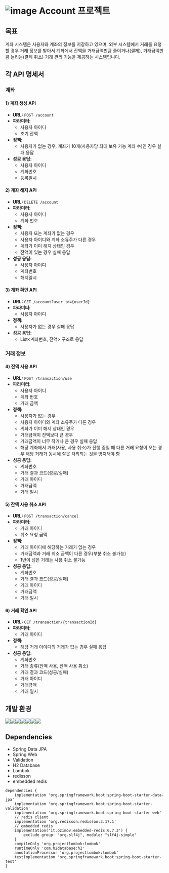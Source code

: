 # ![image](https://github.com/user-attachments/assets/dc078301-aa66-4562-8ae6-91fc777598e5) Account 프로젝트

## 목표
계좌 시스템은 사용자와 계좌의 정보를 저장하고 있으며, 외부 시스템에서 거래를 요청할 경우 거래 정보를 받아서 계좌에서 잔액을 거래금액만큼 줄이거나(결제), 거래금액만큼 늘리는(결제 취소) 거래 관리 기능을 제공하는 시스템입니다.

## 각 API 명세서

### 계좌

#### 1) 계좌 생성 API
- **URL:** `POST /account`
- **파라미터:**
  - 사용자 아이디
  - 초기 잔액
- **정책:**
  - 사용자가 없는 경우, 계좌가 10개(사용자당 최대 보유 가능 계좌 수)인 경우 실패 응답
- **성공 응답:**
  - 사용자 아이디
  - 계좌번호
  - 등록일시

#### 2) 계좌 해지 API
- **URL:** `DELETE /account`
- **파라미터:**
  - 사용자 아이디
  - 계좌 번호
- **정책:**
  - 사용자 또는 계좌가 없는 경우
  - 사용자 아이디와 계좌 소유주가 다른 경우
  - 계좌가 이미 해지 상태인 경우
  - 잔액이 있는 경우 실패 응답
- **성공 응답:**
  - 사용자 아이디
  - 계좌번호
  - 해지일시

#### 3) 계좌 확인 API
- **URL:** `GET /account?user_id={userId}`
- **파라미터:**
  - 사용자 아이디
- **정책:**
  - 사용자가 없는 경우 실패 응답
- **성공 응답:**
  - List<계좌번호, 잔액> 구조로 응답

### 거래 정보

#### 4) 잔액 사용 API
- **URL:** `POST /transaction/use`
- **파라미터:**
  - 사용자 아이디
  - 계좌 번호
  - 거래 금액
- **정책:**
  - 사용자가 없는 경우
  - 사용자 아이디와 계좌 소유주가 다른 경우
  - 계좌가 이미 해지 상태인 경우
  - 거래금액이 잔액보다 큰 경우
  - 거래금액이 너무 작거나 큰 경우 실패 응답
  - 해당 계좌에서 거래(사용, 사용 취소)가 진행 중일 때 다른 거래 요청이 오는 경우 해당 거래가 동시에 잘못 처리되는 것을 방지해야 함
- **성공 응답:**
  - 계좌번호
  - 거래 결과 코드(성공/실패)
  - 거래 아이디
  - 거래금액
  - 거래 일시

#### 5) 잔액 사용 취소 API
- **URL:** `POST /transaction/cancel`
- **파라미터:**
  - 거래 아이디
  - 취소 요청 금액
- **정책:**
  - 거래 아이디에 해당하는 거래가 없는 경우
  - 거래금액과 거래 취소 금액이 다른 경우(부분 취소 불가능)
  - 1년이 넘은 거래는 사용 취소 불가능
- **성공 응답:**
  - 계좌번호
  - 거래 결과 코드(성공/실패)
  - 거래 아이디
  - 거래금액
  - 거래 일시

#### 6) 거래 확인 API
- **URL:** `GET /transaction/{transactionId}`
- **파라미터:**
  - 거래 아이디
- **정책:**
  - 해당 거래 아이디의 거래가 없는 경우 실패 응답
- **성공 응답:**
  - 계좌번호
  - 거래 종류(잔액 사용, 잔액 사용 취소)
  - 거래 결과 코드(성공/실패)
  - 거래 아이디
  - 거래금액
  - 거래 일시

## 개발 환경
<img src="https://img.shields.io/badge/windows-0078D6?style=for-the-badge&logo=windows&logoColor=white"><img src="https://img.shields.io/badge/IntelliJ%20IDEA-000000?style=for-the-badge&logo=intellijidea&logoColor=white"><img src="https://img.shields.io/badge/java-007396?style=for-the-badge&logo=java&logoColor=white"><img src="https://img.shields.io/badge/springboot-6DB33F?style=for-the-badge&logo=springboot&logoColor=white"><img src="https://img.shields.io/badge/H2-1C3B1F?style=for-the-badge&logo=h2database&logoColor=white"><img src="https://img.shields.io/badge/gradle-02303A?style=for-the-badge&logo=gradle&logoColor=white"><img src="https://img.shields.io/badge/github-181717?style=for-the-badge&logo=github&logoColor=white">

## Dependencies
- Spring Data JPA
- Spring Web
- Validation 
- H2 Database
- Lombok
- redisson
- embedded redis
```
dependencies {
    implementation 'org.springframework.boot:spring-boot-starter-data-jpa'
    implementation 'org.springframework.boot:spring-boot-starter-validation'
    implementation 'org.springframework.boot:spring-boot-starter-web'
    // redis client
    implementation 'org.redisson:redisson:3.17.1'
    // embedded redis
    implementation('it.ozimov:embedded-redis:0.7.3') {
        exclude group: "org.slf4j", module: "slf4j-simple"
    }
    compileOnly 'org.projectlombok:lombok'
    runtimeOnly 'com.h2database:h2'
    annotationProcessor 'org.projectlombok:lombok'
    testImplementation 'org.springframework.boot:spring-boot-starter-test'
}
